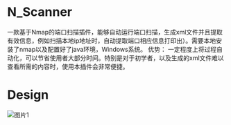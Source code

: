 # N_Scanner
 一款基于Nmap的端口扫描插件，能够自动运行端口扫描，生成xml文件并且提取有效信息，例如扫描本地ip地址时，自动提取端口相应信息打印出）。需要本地安装了nmap以及配置好了java环境，Windows系统。
 优势：
     一定程度上将过程自动化，可以节省使用者大部分时间。特别是对于初学者，以及生成的xml文件难以查看所需的内容时，使用本插件会非常便捷。
# Design
![图片1](https://user-images.githubusercontent.com/91377753/144397602-2c1af99a-e2bd-48e8-abdf-0d621d3332df.png)
